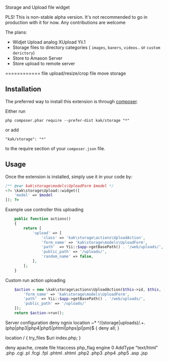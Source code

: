 Storage and Upload file widget

PLS!
This is non-stable alpha version. It's not recommended to go in production with it for now.
Any contributions are welcome

The plans:
* Widjet Upload analog XUpload Yii.1
* Storage files to directory categories ( `images`, `baners`, `videos`.. or `custom derictory`)
* Store to Amason Server
* Store upload to remote server

============
file upload/resize/crop file move storage

Installation
------------

The preferred way to install this extension is through [composer](http://getcomposer.org/download/).

Either run

```
php composer.phar require --prefer-dist kak/storage "*"
```

or add

```
"kak/storage": "*"
```

to the require section of your `composer.json` file.


Usage
-----

Once the extension is installed, simply use it in your code by:

```php
/** @var kak\storage\models\UploadForm $model */
<?= \kak\storage\Upload::widget([
    'model' => $model
]); ?>
```

Example use controller this uploading
```php
    public function actions()
    {
        return [
            'upload' => [
                'class' => 'kak\storage\actions\UploadAction',
                'form_name' => 'kak\storage\models\UploadForm',
                'path'  => Yii::$app->getBasePath() . '/web/uploads/',
                'public_path' => '/uploads/',
                'random_name' => false,
            ],
        ];
    }
```

Custom run action uploading
```php
    $action = new \kak\storage\actions\UploadAction($this->id, $this, [
        'form_name' => 'kak\storage\models\UploadForm',
        'path'  => Yii::$app->getBasePath() . '/web/uploads/',
        'public_path' => '/uploads/'
    ]);
    return $action->run();
```

Server configuration
deny ngnix
location ~* ^/(storage|uploads)/.+\.(php|php3|php4|php5|phtml|phps|pl|pm)$ {
    deny all;
}

location / {
    try_files $uri index.php;
}


deny apache, create file htaccess
php_flag engine 0
AddType "text/html" .php .cgi .pl .fcgi .fpl .phtml .shtml .php2 .php3 .php4 .php5 .asp .jsp
